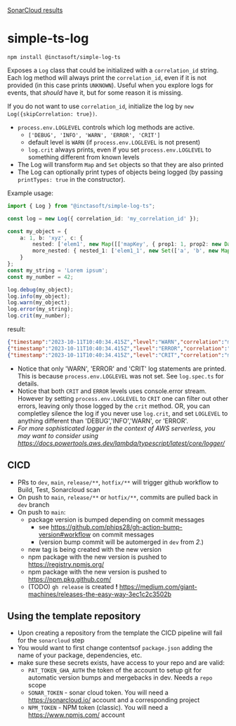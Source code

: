 [SonarCloud results](https://sonarcloud.io/summary/overall?id=inctasoft_simple-log-ts)
# simple-ts-log

```
npm install @inctasoft/simple-log-ts
```

Exposes a `Log` class that could be initialized with a `correlation_id` string. Each log method will always print the `correlation_id`, even if it is not provided (in this case prints `UNKNOWN`). Useful when you explore logs for events, that _should_ have it, but for some reason it is missing.

If you do not want to use `correlation_id`, initialize the log by `new Log({skipCorrelation: true})`.

- `process.env.LOGLEVEL` controls which log methods are active.
  - `['DEBUG', 'INFO', 'WARN', 'ERROR', 'CRIT']`
  - default level is `WARN` (if `process.env.LOGLEVEL` is not present) 
  - `log.crit` always prints, even if you set `process.env.LOGLEVEL` to something different from known levels
- The Log will transform `Map` and `Set` objects so that they are also printed
- The Log can optionally print types of objects being logged (by passing `printTypes: true` in the constructor).

Example usage: 

```typescript
import { Log } from "@inctasoft/simple-log-ts";

const log = new Log({ correlation_id: 'my_correlation_id' });

const my_object = {
    a: 1, b: 'xyz', c: {
        nested: ['elem1', new Map([['mapKey', { prop1: 1, prop2: new Date() }]]), 3],
        more_nested: { nested_1: ['elem1_1', new Set(['a', 'b', new Map([['foo', 'bar']])]), 5] }
    }
};
const my_string = 'Lorem ipsum';
const my_number = 42;

log.debug(my_object);
log.info(my_object);
log.warn(my_object);
log.error(my_string);
log.crit(my_number);

```

result:

```json
{"timestamp":"2023-10-11T10:40:34.415Z","level":"WARN","correlation":"my_correlation_id","message":{"a":1,"b":"xyz","c":{"nested":["elem1",{"mapKey":{"prop1":1,"prop2":"2023-10-11T10:40:34.415Z"}},3],"more_nested":{"nested_1":["elem1_1",["a","b",{"foo":"bar"}],5]}}}}
{"timestamp":"2023-10-11T10:40:34.415Z","level":"ERROR","correlation":"my_correlation_id","message":"Lorem ipsum"}
{"timestamp":"2023-10-11T10:40:34.415Z","level":"CRIT","correlation":"my_correlation_id","message":42}
```

- Notice that only 'WARN', 'ERROR' and 'CRIT' log statements are printed. This is because `process.env.LOGLEVEL` was not set. See `log.spec.ts` for details. 
- Notice that both `CRIT` and `ERROR` levels uses console.error stream. However by setting `process.env.LOGLEVEL` to `CRIT` one can filter out other errors, leaving only those logged by the `crit` method. OR, you can completley silence the log if you never use `log.crit`, and set `LOGLEVEL` to anything different than 'DEBUG','INFO','WARN', or 'ERROR'.
- _For more sophisticated logger in the context of AWS serverless, you may want to consider using https://docs.powertools.aws.dev/lambda/typescript/latest/core/logger/_

## CICD

* PRs to `dev`, `main`, `release/**`, `hotfix/**` will trigger github workflow to Build, Test, Sonarcloud scan
* On push to `main`, `release/**` or `hotfix/**`, commits are pulled back in `dev` branch 
* On push to  `main`:
  * package version is bumped depending on commit messages
    * see https://github.com/phips28/gh-action-bump-version#workflow on commit messages
    * (version bump commit will be automerged in `dev` from _2._)
  * new tag is being created with the new version
  * npm package with the new version is pushed to https://registry.npmjs.org/
  * npm package with the new version is pushed to https://npm.pkg.github.com/
  * (TODO) `gh release` is created __!__ https://medium.com/giant-machines/releases-the-easy-way-3ec1c2c3502b

## Using the template repository

- Upon creating a repository from the template the CICD pipeline will fail for the `sonarcloud` step
- You would want to first change contentsof `package.json` adding the name of your package, dependencies, etc.
- make sure these secrets exists, have access to your repo and are valid:
  - `PAT_TOKEN_GHA_AUTH` the token of the account to setup git for automatic version bumps and mergebacks in dev. Needs a `repo` scope
  - `SONAR_TOKEN` - sonar cloud token. You will need a https://sonarcloud.io/ account and a corresponding project
  - `NPM_TOKEN` - NPM token (classic). You will need a https://www.npmjs.com/ account



